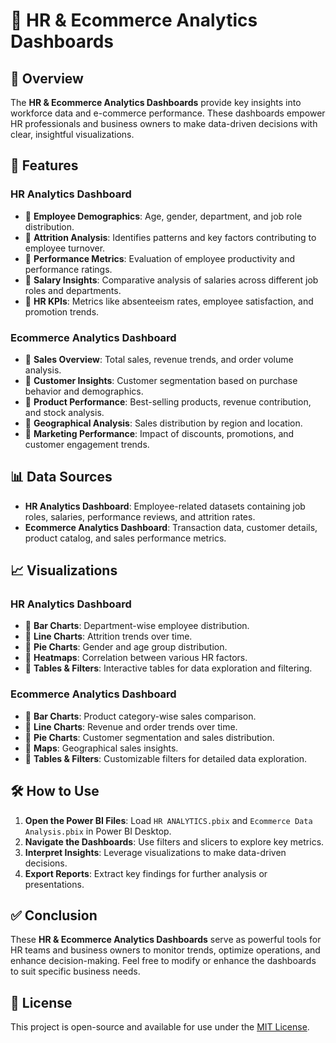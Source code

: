 # 🚀 HR & Ecommerce Analytics Dashboards

## 📌 Overview
The **HR & Ecommerce Analytics Dashboards** provide key insights into workforce data and e-commerce performance. These dashboards empower HR professionals and business owners to make data-driven decisions with clear, insightful visualizations.

## 🌟 Features
### HR Analytics Dashboard
- 🔹 **Employee Demographics**: Age, gender, department, and job role distribution.
- 🔹 **Attrition Analysis**: Identifies patterns and key factors contributing to employee turnover.
- 🔹 **Performance Metrics**: Evaluation of employee productivity and performance ratings.
- 🔹 **Salary Insights**: Comparative analysis of salaries across different job roles and departments.
- 🔹 **HR KPIs**: Metrics like absenteeism rates, employee satisfaction, and promotion trends.

### Ecommerce Analytics Dashboard
- 🔹 **Sales Overview**: Total sales, revenue trends, and order volume analysis.
- 🔹 **Customer Insights**: Customer segmentation based on purchase behavior and demographics.
- 🔹 **Product Performance**: Best-selling products, revenue contribution, and stock analysis.
- 🔹 **Geographical Analysis**: Sales distribution by region and location.
- 🔹 **Marketing Performance**: Impact of discounts, promotions, and customer engagement trends.

## 📊 Data Sources
- **HR Analytics Dashboard**: Employee-related datasets containing job roles, salaries, performance reviews, and attrition rates.
- **Ecommerce Analytics Dashboard**: Transaction data, customer details, product catalog, and sales performance metrics.

## 📈 Visualizations
### HR Analytics Dashboard
- 📌 **Bar Charts**: Department-wise employee distribution.
- 📌 **Line Charts**: Attrition trends over time.
- 📌 **Pie Charts**: Gender and age group distribution.
- 📌 **Heatmaps**: Correlation between various HR factors.
- 📌 **Tables & Filters**: Interactive tables for data exploration and filtering.

### Ecommerce Analytics Dashboard
- 📌 **Bar Charts**: Product category-wise sales comparison.
- 📌 **Line Charts**: Revenue and order trends over time.
- 📌 **Pie Charts**: Customer segmentation and sales distribution.
- 📌 **Maps**: Geographical sales insights.
- 📌 **Tables & Filters**: Customizable filters for detailed data exploration.

## 🛠 How to Use
1. **Open the Power BI Files**: Load `HR ANALYTICS.pbix` and `Ecommerce Data Analysis.pbix` in Power BI Desktop.
2. **Navigate the Dashboards**: Use filters and slicers to explore key metrics.
3. **Interpret Insights**: Leverage visualizations to make data-driven decisions.
4. **Export Reports**: Extract key findings for further analysis or presentations.

## ✅ Conclusion
These **HR & Ecommerce Analytics Dashboards** serve as powerful tools for HR teams and business owners to monitor trends, optimize operations, and enhance decision-making. Feel free to modify or enhance the dashboards to suit specific business needs.

## 📜 License
This project is open-source and available for use under the [MIT License](LICENSE).

